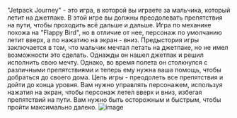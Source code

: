 "Jetpack Journey" - это игра, в которой вы играете за мальчика, который летит на джетпаке. В этой игре вы должны преодолевать препятствия на пути, чтобы проходить всё дальше и дальше. Игра по механике похожа на "Flappy Bird", но в отличие от нее, персонаж по умолчанию летит вверх, а по нажатию на экран - вниз.
Предыстория игры заключается в том, что мальчик мечтал летать на джетпаке, но не имел возможности это сделать. Однажды он нашел джетпак и решил исполнить свою мечту. Однако, во время полета он столкнулся с различными препятствиями и теперь ему нужна ваша помощь, чтобы добраться до своего дома.
Цель игры - преодолеть все препятствия и дойти до конца уровня. Вам нужно управлять персонажем, используя нажатия на экран, чтобы персонаж летел вверх и вниз, избегая препятствий на пути. Вам нужно быть осторожным и быстрым, чтобы пройти максимально далеко.
![image](https://user-images.githubusercontent.com/99026435/228002651-cc05460e-9369-45a8-8be1-c5663c936219.png)
